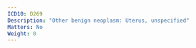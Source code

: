 ```yaml
---
ICD10: D269
Description: "Other benign neoplasm: Uterus, unspecified"
Matters: No
Weight: 0
---
```

